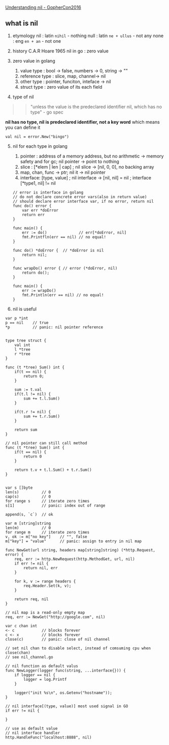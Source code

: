 [Understanding nil - GopherCon2016](https://www.youtube.com/watch?v=ynoY2xz-F8s)

## what is nil
1. etymology
    nil : latin `nihil` - nothing
    null : latin `ne + ullus` - not any
    none : eng `en + an` - not one
2. history
    C.A.R Hoare <Communicating Sequential Process> 1965
    nil in go : zero value

3. zero value in golang
    1. value type : bool -> false, numbers -> 0, string -> ""
    2. reference type : slice, map, channel-> nil
    3. other type : pointer, funciton, inteface -> nil
    4. struct type : zero value of its each field

4. type of nil
>> "unless the value is the predeclared identifier nil, which has no type" - go spec

**nil has no type, nil is predeclared identifier, not a key word**
which means you can define it
```golang
val nil = error.New("bingo")
```

5. nil for each type in golang
    1. pointer : address of a memory address, but no arithmetic -> memory safety and for gc; nil pointer -> point to nothing
    2. slice : [*elem | len | cap] ; nil slice -> [nil, 0, 0], no backing array
    3. map, chan, func -> ptr; nil it -> nil pointer
    4. interface: [type, value] ; nil interface -> [nil, nil] = nil ; interface [*type1, nil] != nil 
    ```golang
    // error is interface in golang
    // do not declare concrete error vars(also in return value)
    // should declare error interface var, if no error, return nil
    func do() error {
        var err *doError
        return err
    }

    func main() {
        err := do()              // err[*doError, nil]
        fmt.Printfln(err == nil) // no equal!
    }
    ```

    ```golang
    func do() *doError {  // *doError is nil
        return nil;
    }
    
    func wrapDo() error { // error (*doError, nil)
        return do();
    }

    func main() {
        err := wrapDo()
        fmt.Println(err == nil) // no equal!
    }
    ```

6. nil is useful
```golang
var p *int
p == nil    // true
*p          // panic: nil pointer reference


type tree struct {
    val int
    l *tree
    r *tree
}

func (t *tree) Sum() int {
    if(t == nil) {
        return 0;
    }

    sum := t.val
    if(t.l != nil) {
        sum += t.l.Sum()
    }

    if(t.r != nil) {
        sum += t.r.Sum()
    }

    return sum
}

// nil pointer can still call method
func (t *tree) Sum() int {
    if(t == nil) {
        return 0
    }

    return t.v + t.l.Sum() + t.r.Sum()
}


var s []byte
len(s)          // 0
cap(s)          // 0
for range s     // iterate zero times
s[1]            // panic: index out of range

append(s, `c`)  // ok

var m [string]string
len(m)          // 0
for range m     // iterate zero times
v, ok := m["no key"]    // "", false
m["key"] = "value"      // panic: assign to entry in nil map

func NewGet(url string, headers map[string]string) (*http.Request, error) {
    req, err := http.NewRequest(http.MethodGet, url, nil)
    if err != nil {
        return nil, err
    }

    for k, v := range headers {
        req.Header.Set(k, v);
    }

    return req, nil
}

// nil map is a read-only empty map
req, err := NewGet("http://google.com", nil)

var c chan int
<- c            // blocks forever
c <- x          // blocks forever
close(c)        // panic: close of nil channel

// set nil chan to disable select, instead of comsuming cpu when close(chan)
// see nil_channel.go

// nil function as default valus
func NewLogger(logger func(string, ...interface{})) {
    if logger == nil {
        logger = log.Printf
    }

    logger("init %s\n", os.Getenv("hostname"));
}

// nil interface[(type, value)] most used signal in GO
if err != nil {

}

// use as default value
// nil interface handler
http.HandleFunc("localhost:8888", nil)
```

